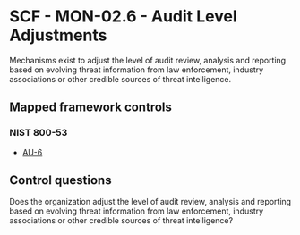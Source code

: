 # SCF - MON-02.6 - Audit Level Adjustments
Mechanisms exist to adjust the level of audit review, analysis and reporting based on evolving threat information from law enforcement, industry associations or other credible sources of threat intelligence. 
## Mapped framework controls
### NIST 800-53
- [AU-6](../nist80053/au-6.md)
  
## Control questions
Does the organization adjust the level of audit review, analysis and reporting based on evolving threat information from law enforcement, industry associations or other credible sources of threat intelligence? 
  